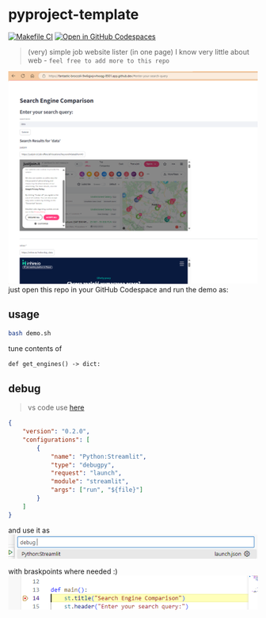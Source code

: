 # pyproject-template

[![Makefile CI](https://github.com/obar1/onepage_job_lister/actions/workflows/makefile.yml/badge.svg)](https://github.com/obar1/onepage_job_lister/actions/workflows/makefile.yml) 
[![Open in GitHub Codespaces](https://github.com/codespaces/badge.svg)](https://codespaces.new/obar1/onepage_job_lister?quickstart=1)

> (very) simple job website lister (in one page)
> I know very little about web - `feel free to add more to this repo`


![alt text](30d61c00-070a-4399-912d-eb295a14342e.png)
just open this repo in your GitHub Codespace and run the demo as:

## usage 

```bash
bash demo.sh
``` 

tune contents of 
```
def get_engines() -> dict:
```

## debug
> vs code 
use [here](.vscode/launch.json)
```json
{
    "version": "0.2.0",
    "configurations": [
        {
            "name": "Python:Streamlit",
            "type": "debugpy",
            "request": "launch", 
            "module": "streamlit",
            "args": ["run", "${file}"]
        }
    ]
}

```
and use it as
![alt text](8428dd40-2c0a-4b47-9aa7-6ab3707ddc8d.png)

with braskpoints where needed :)
![alt text](8b734a43-685a-40c3-9801-947cb48b065f.png)